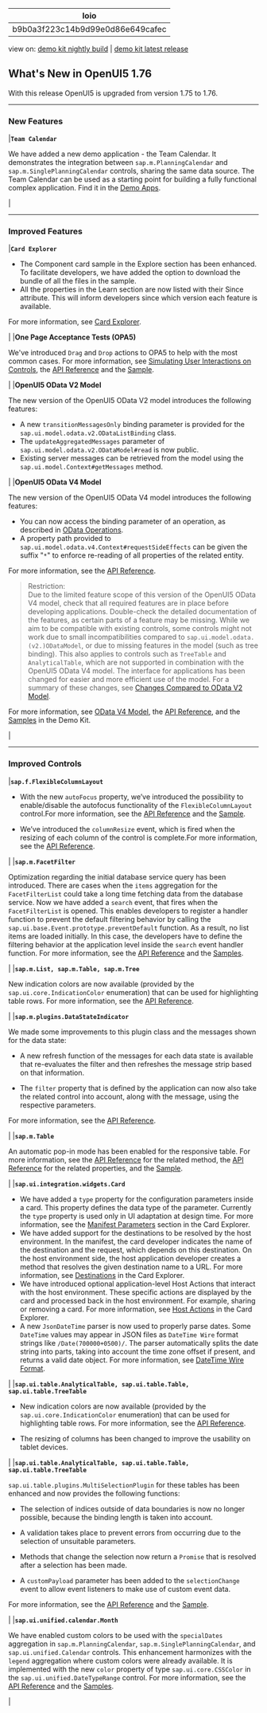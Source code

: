 <!-- loiob9b0a3f223c14b9d99e0d86e649cafec -->

| loio |
| -----|
| b9b0a3f223c14b9d99e0d86e649cafec |

<div id="loio">

view on: [demo kit nightly build](https://openui5nightly.hana.ondemand.com/#/topic/b9b0a3f223c14b9d99e0d86e649cafec) | [demo kit latest release](https://openui5.hana.ondemand.com/#/topic/b9b0a3f223c14b9d99e0d86e649cafec)</div>

## What's New in OpenUI5 1.76

With this release OpenUI5 is upgraded from version 1.75 to 1.76.

***

<a name="loiob9b0a3f223c14b9d99e0d86e649cafec__section_yxw_pxt_zcb"/>

### New Features

|**`Team Calendar`**

We have added a new demo application - the Team Calendar. It demonstrates the integration between `sap.m.PlanningCalendar` and `sap.m.SinglePlanningCalendar` controls, sharing the same data source. The Team Calendar can be used as a starting point for building a fully functional complex application. Find it in the [Demo Apps](https://openui5.hana.ondemand.com/#demoapps).

|

***

<a name="loiob9b0a3f223c14b9d99e0d86e649cafec__section_qwl_pb5_zcb"/>

### Improved Features

|**`Card Explorer`**

-   The Component card sample in the Explore section has been enhanced. To facilitate developers, we have added the option to download the bundle of all the files in the sample.
-   All the properties in the Learn section are now listed with their Since attribute. This will inform developers since which version each feature is available.

For more information, see [Card Explorer](https://openui5.hana.ondemand.com/test-resources/sap/ui/integration/demokit/cardExplorer/index.html).

|
|**One Page Acceptance Tests \(OPA5\)**

We've introduced `Drag` and `Drop` actions to OPA5 to help with the most common cases. For more information, see [Simulating User Interactions on Controls](Simulating_User_Interactions_on_Controls_8615a0b.md), the [API Reference](https://openui5.hana.ondemand.com/#/api/sap.ui.test.actions) and the [Sample](https://openui5.hana.ondemand.com/#/entity/sap.ui.test.Opa5/sample/sap.ui.core.sample.OpaAction).

|
|**OpenUI5 OData V2 Model**

The new version of the OpenUI5 OData V2 model introduces the following features:

-   A new `transitionMessagesOnly` binding parameter is provided for the `sap.ui.model.odata.v2.ODataListBinding` class.
-   The `updateAggregatedMessages` parameter of `sap.ui.model.odata.v2.ODataModel#read` is now public.
-   Existing server messages can be retrieved from the model using the `sap.ui.model.Context#getMessages` method.

|
|**OpenUI5 OData V4 Model**

The new version of the OpenUI5 OData V4 model introduces the following features:

-   You can now access the binding parameter of an operation, as described in [OData Operations](OData_Operations_b54f789.md).
-   A property path provided to `sap.ui.model.odata.v4.Context#requestSideEffects` can be given the suffix "`*`" to enforce re-reading of all properties of the related entity.

For more information, see the [API Reference](https://openui5.hana.ondemand.com/#/api/sap.ui.model.odata.v4.Context%23methods/requestSideEffects).


> Restriction:  
> Due to the limited feature scope of this version of the OpenUI5 OData V4 model, check that all required features are in place before developing applications. Double-check the detailed documentation of the features, as certain parts of a feature may be missing. While we aim to be compatible with existing controls, some controls might not work due to small incompatibilities compared to `sap.ui.model.odata.(v2.)ODataModel`, or due to missing features in the model \(such as tree binding\). This also applies to controls such as `TreeTable` and `AnalyticalTable`, which are not supported in combination with the OpenUI5 OData V4 model. The interface for applications has been changed for easier and more efficient use of the model. For a summary of these changes, see [Changes Compared to OData V2 Model](Changes_Compared_to_OData_V2_Model_abd4d7c.md).

For more information, see [OData V4 Model](OData_V4_Model_5de13cf.md), the [API Reference](https://openui5.hana.ondemand.com/#/api/sap.ui.model.odata.v4), and the [Samples](https://openui5.hana.ondemand.com/#/entity/sap.ui.model.odata.v4.ODataModel) in the Demo Kit.

|

***

<a name="loiob9b0a3f223c14b9d99e0d86e649cafec__section_rqn_wd5_zcb"/>

### Improved Controls

|**`sap.f.FlexibleColumnLayout`**

-   With the new `autoFocus` property, we’ve introduced the possibility to enable/disable the autofocus functionality of the `FlexibleColumnLayout` control.For more information, see the [API Reference](https://openui5.hana.ondemand.com/#/api/sap.f.FlexibleColumnLayout) and the [Sample](https://openui5.hana.ondemand.com/#/entity/sap.f.FlexibleColumnLayout/sample/sap.f.sample.FlexibleColumnLayoutWithOneColumnStart).

-   We’ve introduced the `columnResize` event, which is fired when the resizing of each column of the control is complete.For more information, see the [API Reference](https://openui5.hana.ondemand.com/#/api/sap.f.FlexibleColumnLayout%23events/columnResize).


|
|**`sap.m.FacetFilter`**

Optimization regarding the initial database service query has been introduced. There are cases when the `items` aggregation for the `FacetFilterList` could take a long time fetching data from the database service. Now we have added а `search` event, that fires when the `FacetFilterList` is opened. This enables developers to register a handler function to prevent the default filtering behavior by calling the `sap.ui.base.Event.prototype.preventDefault` function. As a result, no list items are loaded initially. In this case, the developers have to define the filtering behavior at the application level inside the `search` event handler function. For more information, see the [API Reference](https://openui5.hana.ondemand.com/#/api/sap.m.FacetFilter) and the [Samples](https://openui5.hana.ondemand.com/#/entity/sap.m.FacetFilter).

|
|**`sap.m.List, sap.m.Table, sap.m.Tree`**

New indication colors are now available \(provided by the `sap.ui.core.IndicationColor` enumeration\) that can be used for highlighting table rows. For more information, see the [API Reference](https://openui5.hana.ondemand.com/#/api/sap.ui.core.IndicationColor).

|
|**`sap.m.plugins.DataStateIndicator`**

We made some improvements to this plugin class and the messages shown for the data state:

-   A new refresh function of the messages for each data state is available that re-evaluates the filter and then refreshes the message strip based on that information.

-   The `filter` property that is defined by the application can now also take the related control into account, along with the message, using the respective parameters.


For more information, see the [API Reference](https://openui5.hana.ondemand.com/#/api/sap.m.plugins.DataStateIndicator).

|
|**`sap.m.Table`**

An automatic pop-in mode has been enabled for the responsive table. For more information, see the [API Reference](https://openui5.hana.ondemand.com/#/api/sap.m.Table%23methods/getAutoPopinMode) for the related method, the [API Reference](https://openui5.hana.ondemand.com/#/api/sap.m.Column%23controlProperties) for the related properties, and the [Sample](https://openui5.hana.ondemand.com/#/entity/sap.m.Table/sample/sap.m.sample.TableAutoPopin).

|
|**`sap.ui.integration.widgets.Card`**

-   We have added a `type` property for the configuration parameters inside a card. This property defines the data type of the parameter. Currently the `type` property is used only in UI adaptation at design time. For more information, see the [Manifest Parameters](https://openui5.hana.ondemand.com/test-resources/sap/ui/integration/demokit/cardExplorer/webapp/index.html#/learn/features/manifestParameters) section in the Card Explorer.
-   We have added support for the destinations to be resolved by the host environment. In the manifest, the card developer indicates the name of the destination and the request, which depends on this destination. On the host environment side, the host application developer creates a method that resolves the given destination name to a URL. For more information, see [Destinations](https://openui5.hana.ondemand.com/test-resources/sap/ui/integration/demokit/cardExplorer/webapp/index.html#/learn/features/destinations) in the Card Explorer.
-   We have introduced optional application-level Host Actions that interact with the host environment. These specific actions are displayed by the card and processed back in the host environment. For example, sharing or removing a card. For more information, see [Host Actions](https://openui5.hana.ondemand.com/test-resources/sap/ui/integration/demokit/cardExplorer/webapp/index.html#/learn/features/hostActions) in the Card Explorer.
-   A new `JsonDateTime` parser is now used to properly parse dates. Some `DateTime` values may appear in JSON files as `DateTime Wire` format strings like `/Date(700000+0500)/`. The parser automatically splits the date string into parts, taking into account the time zone offset if present, and returns a valid date object. For more information, see [DateTime Wire Format](https://docs.microsoft.com/en-us/dotnet/framework/wcf/feature-details/stand-alone-json-serialization?redirectedfrom=MSDN#datetime-wire-format).

|
|**`sap.ui.table.AnalyticalTable, sap.ui.table.Table, sap.ui.table.TreeTable`**

-   New indication colors are now available \(provided by the `sap.ui.core.IndicationColor` enumeration\) that can be used for highlighting table rows. For more information, see the [API Reference](https://openui5.hana.ondemand.com/#/api/sap.ui.core.IndicationColor).

-   The resizing of columns has been changed to improve the usability on tablet devices.


|
|**`sap.ui.table.AnalyticalTable, sap.ui.table.Table, sap.ui.table.TreeTable`**

`sap.ui.table.plugins.MultiSelectionPlugin` for these tables has been enhanced and now provides the following functions:

-   The selection of indices outside of data boundaries is now no longer possible, because the binding length is taken into account.

-   A validation takes place to prevent errors from occurring due to the selection of unsuitable parameters.

-   Methods that change the selection now return a `Promise` that is resolved after a selection has been made.

-   A `customPayload` parameter has been added to the `selectionChange` event to allow event listeners to make use of custom event data.


For more information, see the [API Reference](https://openui5.hana.ondemand.com/#/api/sap.ui.table.plugins.MultiSelectionPlugin) and the [Sample](https://openui5.hana.ondemand.com/#/entity/sap.ui.table.Table/sample/sap.ui.table.sample.MultiSelectionPlugin).

|
|**`sap.ui.unified.calendar.Month`**

We have enabled custom colors to be used with the `specialDates` aggregation in `sap.m.PlanningCalendar`, `sap.m.SinglePlanningCalendar`, and `sap.ui.unified.Calendar` controls. This enhancement harmonizes with the `legend` aggregation where custom colors were already available. It is implemented with the new `color` property of type `sap.ui.core.CSSColor` in the `sap.ui.unified.DateTypeRange` control. For more information, see the [API Reference](https://openui5.hana.ondemand.com/#/api/sap.ui.unified.DateTypeRange) and the [Samples](https://openui5.hana.ondemand.com/#/entity/sap.m.PlanningCalendar).

|

